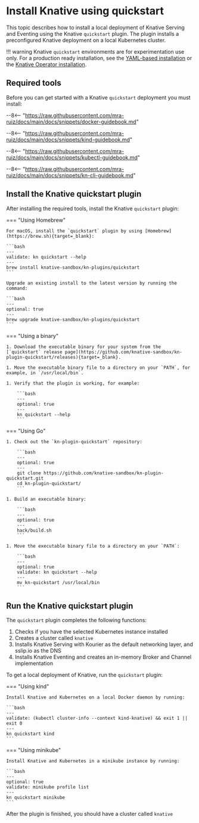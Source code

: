 # Install Knative using quickstart

This topic describes how to install a local deployment of Knative Serving and
Eventing using the Knative `quickstart` plugin. The plugin installs a preconfigured Knative deployment on a local Kubernetes cluster.

!!! warning
    Knative `quickstart` environments are for experimentation use only.
    For a production ready installation, see the [YAML-based installation](/docs/install/yaml-install/)
    or the [Knative Operator installation](/docs/install/operator/knative-with-operators/).

## Required tools

Before you can get started with a Knative `quickstart` deployment you must install:

--8<-- "https://raw.githubusercontent.com/mra-ruiz/docs/main/docs/snippets/docker-guidebook.md"

--8<-- "https://raw.githubusercontent.com/mra-ruiz/docs/main/docs/snippets/kind-guidebook.md"

--8<-- "https://raw.githubusercontent.com/mra-ruiz/docs/main/docs/snippets/kubectl-guidebook.md"

--8<-- "https://raw.githubusercontent.com/mra-ruiz/docs/main/docs/snippets/kn-cli-guidebook.md"

## Install the Knative quickstart plugin

After installing the required tools, install the Knative `quickstart` plugin:

=== "Using Homebrew"

    For macOS, install the `quickstart` plugin by using [Homebrew](https://brew.sh){target=_blank}:

    ```bash
    ---
    validate: kn quickstart --help
    ---
    brew install knative-sandbox/kn-plugins/quickstart
    ```

    Upgrade an existing install to the latest version by running the command:

    ```bash
    ---
    optional: true
    ---
    brew upgrade knative-sandbox/kn-plugins/quickstart
    ```
    
=== "Using a binary"

    1. Download the executable binary for your system from the [`quickstart` release page](https://github.com/knative-sandbox/kn-plugin-quickstart/releases){target=_blank}.

    1. Move the executable binary file to a directory on your `PATH`, for example, in `/usr/local/bin`.

    1. Verify that the plugin is working, for example:

        ```bash
        ---
        optional: true
        ---
        kn quickstart --help
        ```

=== "Using Go"

    1. Check out the `kn-plugin-quickstart` repository:

        ```bash
        ---
        optional: true
        ---
        git clone https://github.com/knative-sandbox/kn-plugin-quickstart.git
        cd kn-plugin-quickstart/
        ```

    1. Build an executable binary:

        ```bash
        ---
        optional: true
        ---
        hack/build.sh
        ```

    1. Move the executable binary file to a directory on your `PATH`:

        ```bash
        ---
        optional: true
        validate: kn quickstart --help
        ---
        mv kn-quickstart /usr/local/bin
        ```

## Run the Knative quickstart plugin

The `quickstart` plugin completes the following functions:

1. Checks if you have the selected Kubernetes instance installed
1. Creates a cluster called `knative`
1. Installs Knative Serving with Kourier as the default networking layer, and sslip.io as the DNS
1. Installs Knative Eventing and creates an in-memory Broker and Channel implementation


To get a local deployment of Knative, run the `quickstart` plugin:

=== "Using kind"

    Install Knative and Kubernetes on a local Docker daemon by running:

    ```bash
    ---
    validate: (kubectl cluster-info --context kind-knative) && exit 1 || exit 0
    ---
    kn quickstart kind
    ```

=== "Using minikube"

    Install Knative and Kubernetes in a minikube instance by running:

    ```bash
    ---
    optional: true
    validate: minikube profile list
    ---
    kn quickstart minikube
    ```

After the plugin is finished, you should have a cluster called `knative`